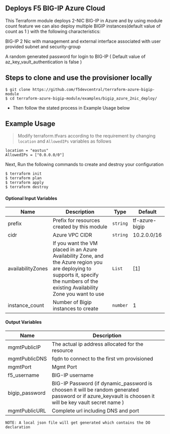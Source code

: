 ## Deploys F5 BIG-IP Azure Cloud

This Terraform module deploys 2-NIC BIG-IP in Azure and by using module count feature we can also deploy multiple BIGIP instances(default value of count as 1 ) with the following characteristics:

BIG-IP 2 Nic with management and external interface associated with user provided subnet and security-group
  
A random generated password for login to BIG-IP ( Default value of az_key_vault_authentication is false )
  
## Steps to clone and use the provisioner locally

```
$ git clone https://github.com/f5devcentral/terraform-azure-bigip-module
$ cd terraform-azure-bigip-module/examples/bigip_azure_2nic_deploy/

```

- Then follow the stated process in Example Usage below

## Example Usage

>Modify terraform.tfvars according to the requirement by changing `location` and `AllowedIPs` variables as follows

```
location = "eastus"
AllowedIPs = ["0.0.0.0/0"]
```
Next, Run the following commands to create and destroy your configuration

```
$ terraform init
$ terraform plan
$ terraform apply
$ terraform destroy

```

#### Optional Input Variables

| Name | Description | Type | Default |
|------|-------------|------|---------|
| prefix | Prefix for resources created by this module | `string` | tf-azure-bigip |
| cidr | Azure VPC CIDR | `string` | 10.2.0.0/16 |
| availabilityZones | If you want the VM placed in an Azure Availability Zone, and the Azure region you are deploying to supports it, specify the numbers of the existing Availability Zone you want to use | `List` | [1] |
| instance_count | Number of Bigip instances to create | `number` | 1 | 

#### Output Variables

| Name | Description |
|------|-------------|
| mgmtPublicIP | The actual ip address allocated for the resource |
| mgmtPublicDNS | fqdn to connect to the first vm provisioned |
| mgmtPort | Mgmt Port |
| f5\_username | BIG-IP username |
| bigip\_password | BIG-IP Password (if dynamic_password is choosen it will be random generated password or if azure_keyvault is choosen it will be key vault secret name ) |
| mgmtPublicURL | Complete url including DNS and port|

```
NOTE: A local json file will get generated which contains the DO declaration
```
